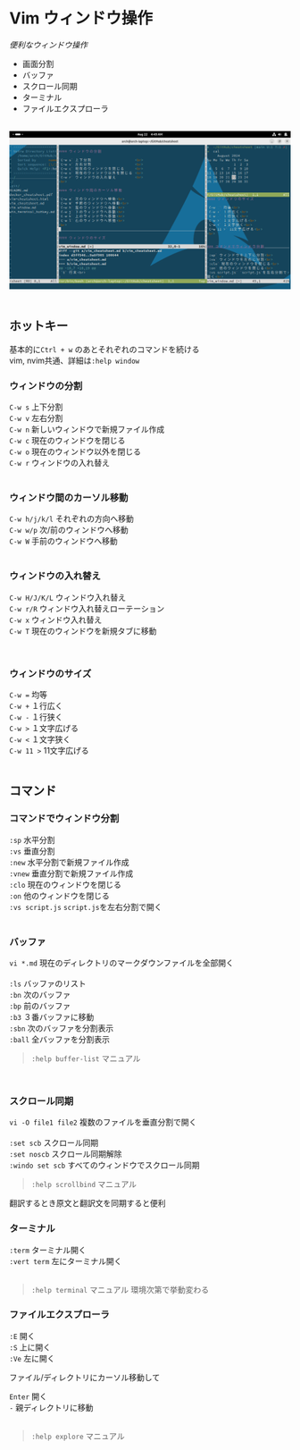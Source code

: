 # Vim ウィンドウ操作

*便利なウィンドウ操作*
- 画面分割       <br>
- バッファ       <br>
- スクロール同期 <br>
- ターミナル     <br>
- ファイルエクスプローラ <br>
<br>

<div style="text-align: center;">
    <img src="vim_window.png" alt="vim_window" width="600">
</div>
<br>


## ホットキー

基本的に`Ctrl + w` のあとそれぞれのコマンドを続ける<br>
vim, nvim共通、詳細は`:help window`
<br>

### ウィンドウの分割

`C-w s` 上下分割                     <br>
`C-w v` 左右分割                     <br>
`C-w n` 新しいウィンドウで新規ファイル作成<br>
`C-w c` 現在のウィンドウを閉じる     <br>
`C-w o` 現在のウィンドウ以外を閉じる <br>
`C-w r` ウィンドウの入れ替え         <br>
<br>

### ウィンドウ間のカーソル移動

`C-w h/j/k/l` それぞれの方向へ移動<br>
`C-w w/p` 次/前のウィンドウへ移動<br>
`C-w W` 手前のウィンドウへ移動<br>
<br>

### ウィンドウの入れ替え

`C-w H/J/K/L` ウィンドウ入れ替え<br>
`C-w r/R` ウィンドウ入れ替えローテーション<br>
`C-w x` ウィンドウ入れ替え<br>
`C-w T` 現在のウィンドウを新規タブに移動<br>

<br>

### ウィンドウのサイズ

`C-w =` 均等<br>
`C-w +` １行広く<br>
`C-w -` １行狭く<br>
`C-w >` １文字広げる<br>
`C-w <` １文字狭く<br>
`C-w 11 >` 11文字広げる<br>
<br>


## コマンド

### コマンドでウィンドウ分割

`:sp` 水平分割<br>
`:vs` 垂直分割<br>
`:new` 水平分割で新規ファイル作成<br>
`:vnew` 垂直分割で新規ファイル作成<br>
`:clo` 現在のウィンドウを閉じる<br>
`:on` 他のウィンドウを閉じる<br>
`:vs script.js` `script.js`を左右分割で開く<br>
<br>

### バッファ

`vi *.md` 現在のディレクトリのマークダウンファイルを全部開く<br>
<br>
`:ls` バッファのリスト<br>
`:bn` 次のバッファ<br>
`:bp` 前のバッファ<br>
`:b3` ３番バッファに移動<br>
`:sbn` 次のバッファを分割表示<br>
`:ball` 全バッファを分割表示<br>

> `:help buffer-list` マニュアル
<br>


### スクロール同期

`vi -O file1 file2` 複数のファイルを垂直分割で開く<br>
<br>
`:set scb` スクロール同期<br>
`:set noscb` スクロール同期解除<br>
`:windo set scb` すべてのウィンドウでスクロール同期<br>

> `:help scrollbind` マニュアル

翻訳するとき原文と翻訳文を同期すると便利
<br>


### ターミナル

`:term` ターミナル開く<br>
`:vert term` 左にターミナル開く<br>
<br>

> `:help terminal` マニュアル
> 環境次第で挙動変わる


### ファイルエクスプローラ

`:E` 開く<br>
`:S` 上に開く<br>
`:Ve` 左に開く<br>

ファイル/ディレクトリにカーソル移動して

`Enter` 開く<br>
`-` 親ディレクトリに移動<br>
<br>
> `:help explore` マニュアル

